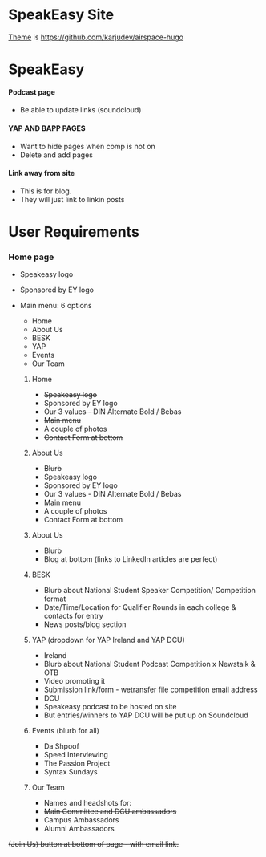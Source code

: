 # SpeakEasy Site

[Theme](https://github.com/karjudev/airspace-hugo) is https://github.com/karjudev/airspace-hugo



# SpeakEasy

#### Podcast page
   * Be able to update links (soundcloud)

#### YAP AND BAPP PAGES
   * Want to hide pages when comp is not on
   * Delete and add pages

#### Link away from site
   * This is for blog.
   * They will just link to linkin posts

# User Requirements

### Home page

* Speakeasy logo
* Sponsored by EY logo
* Main menu: 6 options

    - Home
    - About Us
    - BESK
    - YAP
    - Events 
    - Our Team

    1. Home
        - ~~Speakeasy logo~~
        - Sponsored by EY logo
        - ~~Our 3 values - DIN Alternate Bold / Bebas~~
        - ~~Main menu~~
        - A couple of photos
        - ~~Contact Form at bottom~~

    2. About Us

        - ~~Blurb~~
        - Speakeasy logo
        - Sponsored by EY logo
        - Our 3 values - DIN Alternate Bold / Bebas 
        - Main menu
        - A couple of photos
        - Contact Form at bottom

    2. About Us

        - Blurb
        - Blog at bottom (links to LinkedIn articles are perfect)

    3. BESK

        - Blurb about National Student Speaker Competition/ Competition format
        - Date/Time/Location for Qualifier Rounds in each college & contacts for entry
        - News posts/blog section

    4. YAP (dropdown for YAP Ireland and YAP DCU)

        - Ireland
        - Blurb about National Student Podcast Competition x Newstalk & OTB
        - Video promoting it 
        - Submission link/form - wetransfer file competition email address
        - DCU
        - Speakeasy podcast to be hosted on site
        - But entries/winners to YAP DCU will be put up on Soundcloud

    5. Events (blurb for all)

        - Da Shpoof 
        - Speed Interviewing
        - The Passion Project
        - Syntax Sundays

    6. Our Team

        - Names and headshots for:
        - ~~Main Committee and DCU ambassadors~~
        - Campus Ambassadors
        - Alumni Ambassadors

~~(Join Us) button at bottom of page - with email link.~~

